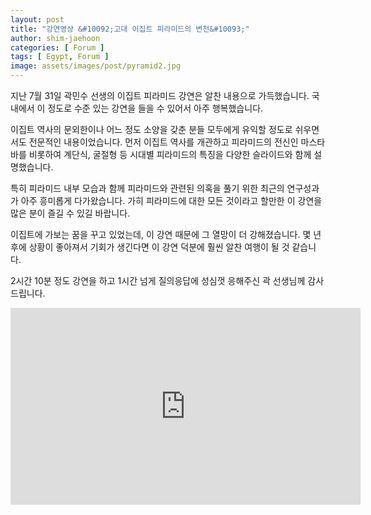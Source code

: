 ```yaml
---
layout: post
title: "강연영상 &#10092;고대 이집트 피라미드의 변천&#10093;"
author: shim-jaehoon
categories: [ Forum ]
tags: [ Egypt, Forum ] 
image: assets/images/post/pyramid2.jpg
---
```


지난 7월 31일 곽민수 선생의 이집트 피라미드 강연은 알찬 내용으로 가득했습니다. 국내에서 이 정도로 수준 있는 강연을 들을 수 있어서 아주 행복했습니다.

이집트 역사의 문외한이나 어느 정도 소양을 갖춘 분들 모두에게 유익할 정도로 쉬우면서도 전문적인 내용이었습니다. 먼저 이집트 역사를 개관하고 피라미드의 전신인 마스타바를 비롯하여 계단식, 굴절형 등 시대별 피라미드의 특징을 다양한 슬라이드와 함께 설명했습니다.

특히 피라미드 내부 모습과 함께 피라미드와 관련된 의혹을 풀기 위한 최근의 연구성과가 아주 흥미롭게 다가왔습니다. 가히 피라미드에 대한 모든 것이라고 할만한 이 강연을 많은 분이 즐길 수 있길 바랍니다.

이집트에 가보는 꿈을 꾸고 있었는데, 이 강연 때문에 그 열망이 더 강해졌습니다. 몇 년 후에 상황이 좋아져서 기회가 생긴다면 이 강연 덕분에 훨씬 알찬 여행이 될 것 같습니다.

2시간 10분 정도 강연을 하고 1시간 넘게 질의응답에 성심껏 응해주신 곽 선생님께 감사드립니다.


<iframe width="560" height="315" src="https://www.youtube.com/embed/0T1NZiR9gFY" title="YouTube video player" frameborder="0" allow="accelerometer; autoplay; clipboard-write; encrypted-media; gyroscope; picture-in-picture" allowfullscreen></iframe>

